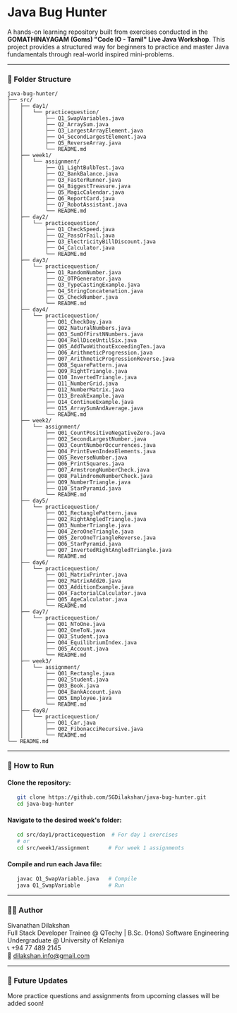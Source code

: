 # Java Bug Hunter
A hands-on learning repository built from exercises conducted in the **GOMATHINAYAGAM (Goms) "Code IO - Tamil" Live Java Workshop**. This project provides a structured way for beginners to practice and master Java fundamentals through real-world inspired mini-problems.

---

### 📁 Folder Structure

```
java-bug-hunter/
├── src/
│   ├── day1/
│   │   └── practicequestion/
│   │       ├── Q1_SwapVariables.java
│   │       ├── Q2_ArraySum.java
│   │       ├── Q3_LargestArrayElement.java
│   │       ├── Q4_SecondLargestElement.java
│   │       ├── Q5_ReverseArray.java
│   │       └── README.md
│   ├── week1/
│   │   └── assignment/
│   │       ├── Q1_LightBulbTest.java
│   │       ├── Q2_BankBalance.java
│   │       ├── Q3_FasterRunner.java
│   │       ├── Q4_BiggestTreasure.java
│   │       ├── Q5_MagicCalendar.java
│   │       ├── Q6_ReportCard.java
│   │       ├── Q7_RobotAssistant.java
│   │       └── README.md
│   ├── day2/
│   │   └── practicequestion/
│   │       ├── Q1_CheckSpeed.java
│   │       ├── Q2_PassOrFail.java
│   │       ├── Q3_ElectricityBillDiscount.java
│   │       ├── Q4_Calculator.java
│   │       └── README.md
│   ├── day3/
│   │   └── practicequestion/
│   │       ├── Q1_RandomNumber.java
│   │       ├── Q2_OTPGenerator.java
│   │       ├── Q3_TypeCastingExample.java
│   │       ├── Q4_StringConcatenation.java
│   │       ├── Q5_CheckNumber.java
│   │       └── README.md
│   ├── day4/
│   │   └── practicequestion/
│   │       ├── Q01_CheckDay.java
│   │       ├── Q02_NaturalNumbers.java
│   │       ├── Q03_SumOfFirstNNumbers.java
│   │       ├── Q04_RollDiceUntilSix.java
│   │       ├── Q05_AddTwoWithoutExceedingTen.java
│   │       ├── Q06_ArithmeticProgression.java
│   │       ├── Q07_ArithmeticProgressionReverse.java
│   │       ├── Q08_SquarePattern.java
│   │       ├── Q09_RightTriangle.java
│   │       ├── Q10_InvertedTriangle.java
│   │       ├── Q11_NumberGrid.java
│   │       ├── Q12_NumberMatrix.java
│   │       ├── Q13_BreakExample.java
│   │       ├── Q14_ContinueExample.java
│   │       ├── Q15_ArraySumAndAverage.java
│   │       └── README.md
│   ├── week2/
│   │   └── assignment/
│   │       ├── Q01_CountPositiveNegativeZero.java
│   │       ├── Q02_SecondLargestNumber.java
│   │       ├── Q03_CountNumberOccurrences.java
│   │       ├── Q04_PrintEvenIndexElements.java
│   │       ├── Q05_ReverseNumber.java
│   │       ├── Q06_PrintSquares.java
│   │       ├── Q07_ArmstrongNumberCheck.java
│   │       ├── Q08_PalindromeNumberCheck.java
│   │       ├── Q09_NumberTriangle.java
│   │       ├── Q10_StarPyramid.java
│   │       └── README.md
│   ├── day5/                    
│   │   └── practicequestion/
│   │       ├── Q01_RectanglePattern.java
│   │       ├── Q02_RightAngledTriangle.java
│   │       ├── Q03_NumberTriangle.java
│   │       ├── Q04_ZeroOneTriangle.java
│   │       ├── Q05_ZeroOneTriangleReverse.java
│   │       ├── Q06_StarPyramid.java
│   │       ├── Q07_InvertedRightAngledTriangle.java
│   │       └── README.md
│   ├── day6/
│   │   └── practicequestion/
│   │       ├── Q01_MatrixPrinter.java
│   │       ├── Q02_MatrixAdd20.java
│   │       ├── Q03_AdditionExample.java
│   │       ├── Q04_FactorialCalculator.java
│   │       ├── Q05_AgeCalculator.java
│   │       └── README.md
│   ├── day7/
│   │   └── practicequestion/
│   │       ├── Q01_NToOne.java
│   │       ├── Q02_OneToN.java
│   │       ├── Q03_Student.java
│   │       ├── Q04_EquilibriumIndex.java
│   │       ├── Q05_Account.java
│   │       └── README.md
│   ├── week3/
│   │   └── assignment/
│   │       ├── Q01_Rectangle.java
│   │       ├── Q02_Student.java
│   │       ├── Q03_Book.java
│   │       ├── Q04_BankAccount.java
│   │       ├── Q05_Employee.java
│   │       └── README.md
│   ├── day8/
│   │   └── practicequestion/
│   │       ├── Q01_Car.java
│   │       ├── Q02_FibonacciRecursive.java
│   │       └── README.md
└── README.md
```

---

### 🚀 How to Run
#### Clone the repository:
```bash
   git clone https://github.com/SGDilakshan/java-bug-hunter.git
   cd java-bug-hunter
```

#### Navigate to the desired week's folder:
```bash
   cd src/day1/practicequestion  # For day 1 exercises
   # or
   cd src/week1/assignment      # For week 1 assignments
```

#### Compile and run each Java file:
```bash
   javac Q1_SwapVariable.java   # Compile
   java Q1_SwapVariable         # Run
```

---

### 👨‍💻 Author  
Sivanathan Dilakshan  
Full Stack Developer Trainee @ QTechy | B.Sc. (Hons) Software Engineering Undergraduate @ University of Kelaniya  
📞 +94 77 489 2145  
📧 dilakshan.info@gmail.com

---

###  🔮 Future Updates
More practice questions and assignments from upcoming classes will be added soon!
